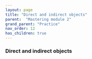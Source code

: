 ```yaml
---
layout: page
title: "Direct and indirect objects"
parent:  "Mastering module 2"
grand_parent: "Practice"
nav_order: 12
has_children: true
---
```


### Direct and indirect objects